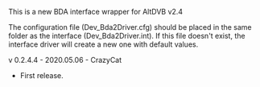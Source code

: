 This is a new BDA interface wrapper for AltDVB v2.4

The configuration file (Dev_Bda2Driver.cfg) should be placed in the same folder
as the interface (Dev_Bda2Driver.int). If this file doesn't exist, the interface driver
will create a new one with default values.

v 0.2.4.4 - 2020.05.06 - CrazyCat
- First release.

